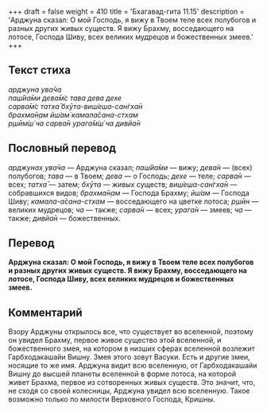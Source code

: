 +++
draft = false
weight = 410
title = 'Бхагавад-гита 11.15'
description = 'Арджуна сказал: О мой Господь, я вижу в Твоем теле всех полубогов и разных других живых существ. Я вижу Брахму, восседающего на лотосе, Господа Шиву, всех великих мудрецов и божественных змеев.'
+++

## Текст стиха

_арджуна ува̄ча  
паш́йа̄ми дева̄м̇с тава дева дехе  
сарва̄м̇с татха̄ бхӯта-виш́еша-сан̇гха̄н  
брахма̄н̣ам ӣш́ам̇ камала̄сана-стхам  
р̣шӣм̇ш́ ча сарва̄н урага̄м̇ш́ ча дивйа̄н_

## Пословный перевод

_арджунах̣_ _ува̄ча_ — Арджуна сказал; _паш́йа̄ми_ — вижу; _дева̄н_ — (всех) полубогов; _тава_ — в Твоем; _дева_ — о Господь; _дехе_ — теле; _сарва̄н_ — всех; _татха̄_ — затем; _бхӯта_ — живых существ; _виш́еша_\-_сан̇гха̄н_ — собравшихся видов; _брахма̄н̣ам_ — Господа Брахму; _ӣш́ам_ — Господа Шиву; _камала_\-_а̄сана_\-_стхам_ — восседающего на цветке лотоса; _р̣шӣн_ — великих мудрецов; _ча_ — также; _сарва̄н_ — всех; _урага̄н_ — змеев; _ча_ — также; _дивйа̄н_ — божественных.

## Перевод

**Арджуна сказал: О мой Господь, я вижу в Твоем теле всех полубогов и разных других живых существ. Я вижу Брахму, восседающего на лотосе, Господа Шиву, всех великих мудрецов и божественных змеев.**

## Комментарий

Взору Арджуны открылось все, что существует во вселенной, поэтому он увидел Брахму, первое живое существо этой вселенной, и божественного змея, на котором в низших сферах вселенной возлежит Гарбходакашайи Вишну. Змея этого зовут Васуки. Есть и другие змеи, носящие то же имя. Арджуна видит всю вселенную, от Гарбходакашайи Вишну до высшей планеты вселенной в форме лотоса, на которой живет Брахма, первое из сотворенных живых существ. Это значит, что, не сходя со своей колесницы, Арджуна увидел всю вселенную. Такое возможно только по милости Верховного Господа, Кришны.
